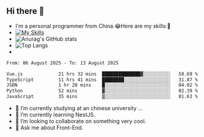 ## Hi there 👋
- I'm a personal programmer from China.😂Here are my skills:🤔
- [![My Skills](https://skillicons.dev/icons?i=js,html,css,vue,typescript,java,golang)](https://skillicons.dev)
- ![Anurag's GitHub stats](https://github-readme-stats.vercel.app/api?username=FluffyChi-Xing&count_private=true&show_icons=true&theme=radical)
- ![Top Langs](https://github-readme-stats.vercel.app/api/top-langs/?username=FluffyChi-Xing)
- <!--START_SECTION:waka-->

```txt
From: 06 August 2025 - To: 13 August 2025

Vue.js             21 hrs 32 mins  ██████████████▓░░░░░░░░░░   58.69 %
TypeScript         11 hrs 41 mins  ████████░░░░░░░░░░░░░░░░░   31.87 %
JSON               1 hr 28 mins    █░░░░░░░░░░░░░░░░░░░░░░░░   04.02 %
Python             52 mins         ▓░░░░░░░░░░░░░░░░░░░░░░░░   02.39 %
JavaScript         35 mins         ▒░░░░░░░░░░░░░░░░░░░░░░░░   01.63 %
```

<!--END_SECTION:waka-->
- 🔭 I’m currently studying at an chinese university ...
- 🌱 I’m currently learning NestJS.
- 👯 I’m looking to collaborate on something very cool.
- 💬 Ask me about Front-End.
